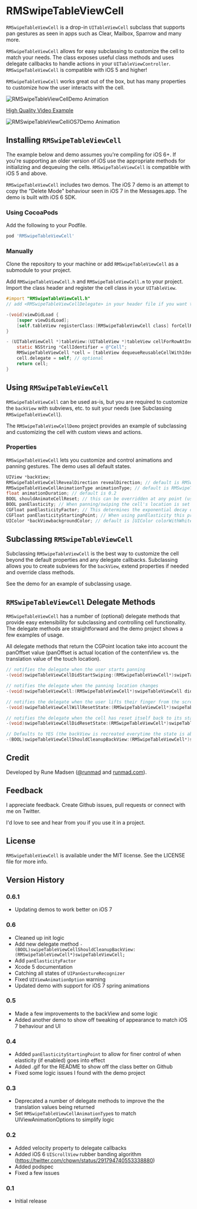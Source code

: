 # RMSwipeTableViewCell

`RMSwipeTableViewCell` is a drop-in `UITableViewCell` subclass that supports pan gestures as seen in apps such as Clear, Mailbox, Sparrow and many more.

`RMSwipeTableViewCell` allows for easy subclassing to customize the cell to match your needs. The class exposes useful class methods and uses delegate callbacks to handle actions in your `UITableViewController`. `RMSwipeTableViewCell` is compatible with iOS 5 and higher!

`RMSwipeTableViewCell` works great out of the box, but has many properties to customize how the user interacts with the cell.

![RMSwipeTableViewCellDemo Animation](https://raw.github.com/runmad/RMSwipeTableViewCell/master/RMTableViewCellDemoAnimation.gif)

[High Quality Video Example]

![RMSwipeTableViewCelliOS7Demo Animation](https://raw.github.com/runmad/RMSwipeTableViewCell/master/RMSwipeTableViewCelliOS7DemoAnimation.gif)

## Installing `RMSwipeTableViewCell`

The example below and demo assumes you're compiling for iOS 6+. If you're supporting an older version of iOS use the appropriate methods for initializing and dequeuing the cells. `RMSwipeTableViewCell` is compatible with iOS 5 and above.

`RMSwipeTableViewCell` includes two demos. The iOS 7 demo is an attempt to copy the "Delete Mode" behaviour seen in iOS 7 in the Messages.app. The demo is built with iOS 6 SDK.

### Using CocoaPods

Add the following to your Podfile.

```ruby
pod 'RMSwipeTableViewCell'
```

### Manually

Clone the repository to your machine or add `RMSwipeTableViewCell` as a submodule to your project.

Add `RMSwipeTableViewCell.h` and `RMSwipeTableViewCell.m` to your project. Import the class header and register the cell class in your `UITableView`.

```Objective-C
#import "RMSwipeTableViewCell.h"
// add <RMSwipeTableViewCellDelegate> in your header file if you want to receive delegate callbacks on cell interactions

-(void)viewDidLoad {
    [super viewDidLoad];
    [self.tableView registerClass:[RMSwipeTableViewCell class] forCellReuseIdentifier:CellIdentifier];
}

- (UITableViewCell *)tableView:(UITableView *)tableView cellForRowAtIndexPath:(NSIndexPath *)indexPath {
    static NSString *CellIdentifier = @"Cell";
    RMSwipeTableViewCell *cell = [tableView dequeueReusableCellWithIdentifier:CellIdentifier forIndexPath:indexPath];
    cell.delegate = self; // optional
    return cell;
}
```

## Using `RMSwipeTableViewCell`

`RMSwipeTableViewCell` can be used as-is, but you are required to customize the `backView` with subviews, etc. to suit your needs (see Subclassing `RMSwipeTableViewCell`).

The `RMSwipeTableViewCellDemo` project provides an example of subclassing and customizing the cell with custom views and actions.

### Properties

`RMSwipeTableViewCell` lets you customize and control animations and panning gestures. The demo uses all default states.

```Objective-C
UIView *backView;
RMSwipeTableViewCellRevealDirection revealDirection; // default is RMSwipeTableViewCellRevealDirectionBoth
RMSwipeTableViewCellAnimationType animationType; // default is RMSwipeTableViewCellAnimationTypeBounce
float animationDuration; // default is 0.2
BOOL shouldAnimateCellReset; // this can be overridden at any point (useful in the swipeTableViewCellWillResetState:fromLocation: delegate method). default is YES - note: it will reset to YES in prepareForReuse
BOOL panElasticity; // When panning/swiping the cell's location is set to exponentially decay. The rubber banding matches that of a UIScrollView/UITableView. default is YES
CGFloat panElasticityFactor; // This determines the exponential decay of the pan. By default it matches that of UIScrollView.
CGFloat panElasticityStartingPoint; // When using panElasticity this property allows you to control at which point elasticitykicks in. default is 0
UIColor *backViewbackgroundColor; // default is [UIColor colorWithWhite:0.92 alpha:1]
```

## Subclassing `RMSwipeTableViewCell`

Subclassing `RMSwipeTableViewCell` is the best way to customize the cell beyond the default properties and any delegate callbacks. Subclassing allows you to create subviews for the `backView`, extend properties if needed and override class methods.

See the demo for an example of subclassing usage.

## `RMSwipeTableViewCell` Delegate Methods

`RMSwipeTableViewCell` has a number of (optional) delegate methods that provide easy extensibility for subclassing and controlling cell functionality. The delegate methods are straightforward and the demo project shows a few examples of usage.

All delegate methods that return the CGPoint location take into account the panOffset value (panOffset is actual location of the contentView vs. the translation value of the touch location).

```Objective-C
// notifies the delegate when the user starts panning
-(void)swipeTableViewCellDidStartSwiping:(RMSwipeTableViewCell*)swipeTableViewCell;

// notifies the delegate when the panning location changes
-(void)swipeTableViewCell:(RMSwipeTableViewCell*)swipeTableViewCell didSwipeToPoint:(CGPoint)point velocity:(CGPoint)velocity;

// notifies the delegate when the user lifts their finger from the screen and cell will reset
-(void)swipeTableViewCellWillResetState:(RMSwipeTableViewCell*)swipeTableViewCell fromPoint:(CGPoint)point animation:(RMSwipeTableViewCellAnimationType)animation velocity:(CGPoint)velocity;

// notifies the delegate when the cell has reset itself back to its starting state. This is useful for doing further animation or updates on the cell after the reset animation has completed
-(void)swipeTableViewCellDidResetState:(RMSwipeTableViewCell*)swipeTableViewCell fromPoint:(CGPoint)point animation:(RMSwipeTableViewCellAnimationType)animation velocity:(CGPoint)velocity;

// Defaults to YES (the backView is recreated everytime the state is about to reset)
-(BOOL)swipeTableViewCellShouldCleanupBackView:(RMSwipeTableViewCell*)swipeTableViewCell;
```

## Credit

Developed by Rune Madsen ([@runmad] and [runmad.com]).

## Feedback

I appreciate feedback. Create Github issues, pull requests or connect with me on Twitter.

I'd love to see and hear from you if you use it in a project.

## License

`RMSwipeTableViewCell` is available under the MIT license. See the LICENSE file for more info.

## Version History

### 0.6.1
* Updating demos to work better on iOS 7

### 0.6
* Cleaned up init logic
* Add new delegate method `-(BOOL)swipeTableViewCellShouldCleanupBackView:(RMSwipeTableViewCell*)swipeTableViewCell;`
* Add `panElasticityFactor`
* Xcode 5 documentation
* Catching all states of `UIPanGestureRecognizer`
* Fixed `UIViewAnimationOption` warning
* Updated demo with support for iOS 7 spring animations

### 0.5
* Made a few improvements to the backView and some logic
* Added another demo to show off tweaking of appearance to match iOS 7 behaviour and UI

### 0.4
* Added `panElasticityStartingPoint` to allow for finer control of when elasticity (if enabled) goes into effect
* Added .gif for the README to show off the class better on Github
* Fixed some logic issues I found with the demo project

### 0.3
* Deprecated a number of delegate methods to improve the the translation values being returned
* Set `RMSwipeTableViewCellAnimationType`s to match UIViewAnimationOptions to simplify logic

### 0.2
* Added velocity property to delegate callbacks
* Added iOS 6 `UIScrollView` rubber banding algorithm (https://twitter.com/chpwn/status/291794740553338880)
* Added podspec
* Fixed a few issues

### 0.1
* Initial release

[High Quality Video Example]: http://www.runmad.com/development/RMTableViewCellDemoVideo.mp4
[@runmad]: http://www.twitter.com/runmad
[runmad.com]: http://www.runmad.com
